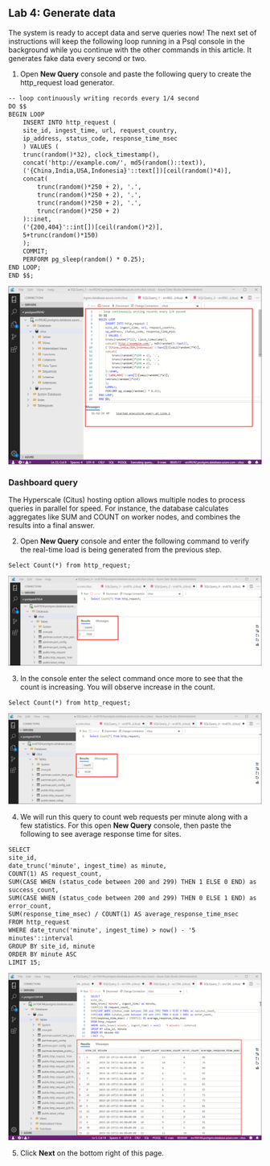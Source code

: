 ## Lab 4: Generate data

The system is ready to accept data and serve queries now! The next set of instructions will keep the following loop running in a Psql console in the background while you continue with the other commands in this article. It generates fake data every second or two.
 
1. Open **New Query** console and paste the following query to create the http_request load generator.

```
-- loop continuously writing records every 1/4 second
DO $$
BEGIN LOOP
    INSERT INTO http_request (
    site_id, ingest_time, url, request_country,
    ip_address, status_code, response_time_msec
    ) VALUES (
    trunc(random()*32), clock_timestamp(),
    concat('http://example.com/', md5(random()::text)),
    ('{China,India,USA,Indonesia}'::text[])[ceil(random()*4)],
    concat(
        trunc(random()*250 + 2), '.',
        trunc(random()*250 + 2), '.',
        trunc(random()*250 + 2), '.',
        trunc(random()*250 + 2)
    )::inet,
    ('{200,404}'::int[])[ceil(random()*2)],
    5+trunc(random()*150)
    );
    COMMIT;
    PERFORM pg_sleep(random() * 0.25);
END LOOP;
END $$;
```

<kbd>![](images/loadsql.png)</kbd>



### Dashboard query

The Hyperscale (Citus) hosting option allows multiple nodes to process queries in parallel for speed. For instance, the database calculates aggregates like SUM and COUNT on worker nodes, and combines the results into a final answer.

2. Open **New Query** console and enter the following command to verify the real-time load is being generated from the previous step.

```
Select Count(*) from http_request; 
```

<kbd>![](images/query3countcheck.png)</kbd>

3. In the console enter the select command once more to see that the count is increasing. You will observe increase in the count.

```
Select Count(*) from http_request; 
```

<kbd>![](images/query3countcheck1.png)</kbd>

 
4. We will run this query to count web requests per minute along with a few statistics. For this open **New Query** console, then paste the following to see average response time for sites.

```
SELECT
site_id,
date_trunc('minute', ingest_time) as minute,
COUNT(1) AS request_count,
SUM(CASE WHEN (status_code between 200 and 299) THEN 1 ELSE 0 END) as success_count,
SUM(CASE WHEN (status_code between 200 and 299) THEN 0 ELSE 1 END) as error_count,
SUM(response_time_msec) / COUNT(1) AS average_response_time_msec
FROM http_request
WHERE date_trunc('minute', ingest_time) > now() - '5 minutes'::interval
GROUP BY site_id, minute
ORDER BY minute ASC
LIMIT 15;
```

<kbd>![](images/dashboard1.png)</kbd>

5. Click **Next** on the bottom right of this page.
